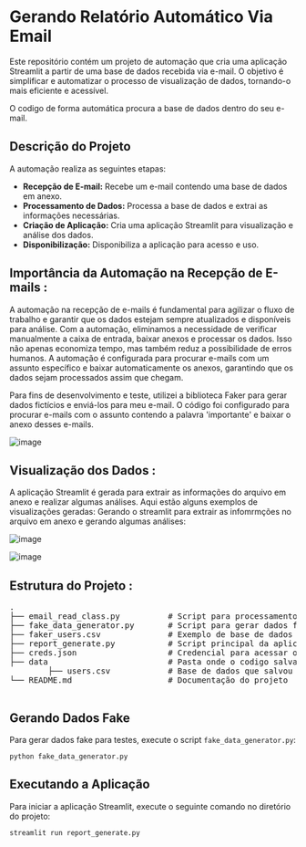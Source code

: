 # Gerando Relatório Automático Via Email

Este repositório contém um projeto de automação que cria uma aplicação Streamlit a partir de uma base de dados recebida via e-mail. O objetivo é simplificar e automatizar o processo de visualização de dados, tornando-o mais eficiente e acessível.

O codigo de forma automática procura a base de dados dentro do seu e-mail.

## Descrição do Projeto
A automação realiza as seguintes etapas:

<ul>
        <li><strong>Recepção de E-mail:</strong> Recebe um e-mail contendo uma base de dados em anexo.</li>
        <li><strong>Processamento de Dados:</strong> Processa a base de dados e extrai as informações necessárias.</li>
        <li><strong>Criação de Aplicação:</strong> Cria uma aplicação Streamlit para visualização e análise dos dados.</li>
        <li><strong>Disponibilização:</strong> Disponibiliza a aplicação para acesso e uso.</li>
</ul>


## Importância da Automação na Recepção de E-mails : 
A automação na recepção de e-mails é fundamental para agilizar o fluxo de trabalho e garantir que os dados estejam sempre atualizados e disponíveis para análise. Com a automação, eliminamos a necessidade de verificar manualmente a caixa de entrada, baixar anexos e processar os dados. Isso não apenas economiza tempo, mas também reduz a possibilidade de erros humanos. A automação é configurada para procurar e-mails com um assunto específico e baixar automaticamente os anexos, garantindo que os dados sejam processados assim que chegam.

Para fins de desenvolvimento e teste, utilizei a biblioteca Faker para gerar dados fictícios e enviá-los para meu e-mail. O código foi configurado para procurar e-mails com o assunto contendo a palavra 'importante' e baixar o anexo desses e-mails.

![image](https://github.com/user-attachments/assets/d2005794-e9b7-4fdf-889d-23773748482a)

## Visualização dos Dados : 
A aplicação Streamlit é gerada para extrair as informações do arquivo em anexo e realizar algumas análises. Aqui estão alguns exemplos de visualizações geradas:
Gerando o streamlit para extrair as infomrmções no arquivo em anexo e gerando algumas análises:

![image](https://github.com/user-attachments/assets/9da0868f-b53d-4b93-a512-501c0892e1d3)

![image](https://github.com/user-attachments/assets/95ca38c4-04ad-4487-b2dd-f134212c7c81)

## Estrutura do Projeto : 
<pre>
.
├── email_read_class.py          # Script para processamento de e-mails
├── fake_data_generator.py       # Script para gerar dados fake com Faker
├── faker_users.csv              # Exemplo de base de dados fake
├── report_generate.py           # Script principal da aplicação Streamlit
├── creds.json                   # Credencial para acessar o email, a senha tem que configurar no google para criar uma senha de aplicativo.
├── data                         # Pasta onde o codigo salva o anexo do email
        ├── users.csv            # Base de dados que salvou do e-mail
└── README.md                    # Documentação do projeto
 </pre>


<h2>Gerando Dados Fake</h2>
    <p>Para gerar dados fake para testes, execute o script <code>fake_data_generator.py</code>:
        <pre><code>python fake_data_generator.py</code></pre>
    </p>

<h2>Executando a Aplicação</h2>
  <p>Para iniciar a aplicação Streamlit, execute o seguinte comando no diretório do projeto:
      <pre><code>streamlit run report_generate.py</code></pre>
    </p>

